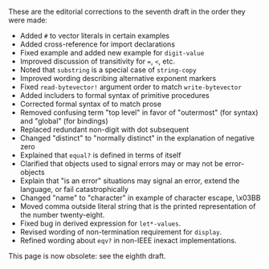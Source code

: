 These are the editorial corrections to the seventh draft in the order they were made:

* Added `#` to vector literals in certain examples
* Added cross-reference for import declarations
* Fixed example and added new example for `digit-value`
* Improved discussion of transitivity for `=`, `<`, etc.
* Noted that `substring` is a special case of `string-copy`
* Improved wording describing alternative exponent markers
* Fixed `read-bytevector!` argument order to match `write-bytevector`
* Added includers to formal syntax of primitive procedures
* Corrected formal syntax of <program> to match prose
* Removed confusing term "top level" in favor of "outermost" (for syntax) and "global" (for bindings)
* Replaced redundant non-digit with dot subsequent
* Changed "distinct" to "normally distinct" in the explanation of negative zero
* Explained that `equal?` is defined in terms of itself
* Clarified that objects used to signal errors may or may not be error-objects
* Explain that "is an error" situations may signal an error, extend the language, or fail catastrophically
* Changed "name" to "character" in example of character escape, \x03BB
* Moved comma outside literal string that is the printed representation of the number twenty-eight.
* Fixed bug in derived expression for `let*-values`.
* Revised wording of non-termination requirement for `display`.
* Refined wording about `eqv?` in non-IEEE inexact implementations.

This page is now obsolete: see the eighth draft.
